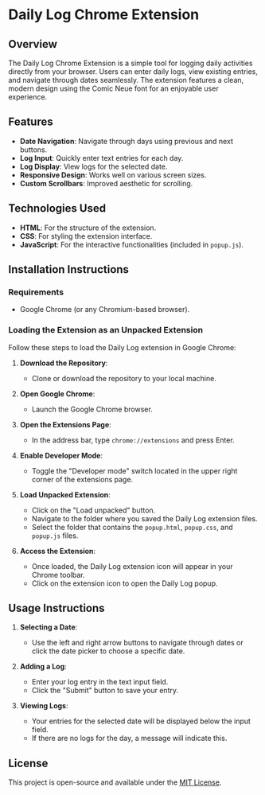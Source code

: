 # Daily Log Chrome Extension

## Overview

The Daily Log Chrome Extension is a simple tool for logging daily activities directly from your browser. Users can enter daily logs, view existing entries, and navigate through dates seamlessly. The extension features a clean, modern design using the Comic Neue font for an enjoyable user experience.

## Features

- **Date Navigation**: Navigate through days using previous and next buttons.
- **Log Input**: Quickly enter text entries for each day.
- **Log Display**: View logs for the selected date.
- **Responsive Design**: Works well on various screen sizes.
- **Custom Scrollbars**: Improved aesthetic for scrolling.

## Technologies Used

- **HTML**: For the structure of the extension.
- **CSS**: For styling the extension interface.
- **JavaScript**: For the interactive functionalities (included in `popup.js`).

## Installation Instructions

### Requirements

- Google Chrome (or any Chromium-based browser).

### Loading the Extension as an Unpacked Extension

Follow these steps to load the Daily Log extension in Google Chrome:

1. **Download the Repository**:
   - Clone or download the repository to your local machine.

2. **Open Google Chrome**:
   - Launch the Google Chrome browser.

3. **Open the Extensions Page**:
   - In the address bar, type `chrome://extensions` and press Enter.

4. **Enable Developer Mode**:
   - Toggle the "Developer mode" switch located in the upper right corner of the extensions page.

5. **Load Unpacked Extension**:
   - Click on the "Load unpacked" button.
   - Navigate to the folder where you saved the Daily Log extension files.
   - Select the folder that contains the `popup.html`, `popup.css`, and `popup.js` files.

6. **Access the Extension**:
   - Once loaded, the Daily Log extension icon will appear in your Chrome toolbar.
   - Click on the extension icon to open the Daily Log popup.

## Usage Instructions

1. **Selecting a Date**:
   - Use the left and right arrow buttons to navigate through dates or click the date picker to choose a specific date.

2. **Adding a Log**:
   - Enter your log entry in the text input field.
   - Click the "Submit" button to save your entry.

3. **Viewing Logs**:
   - Your entries for the selected date will be displayed below the input field.
   - If there are no logs for the day, a message will indicate this.

## License

This project is open-source and available under the [MIT License](LICENSE).
